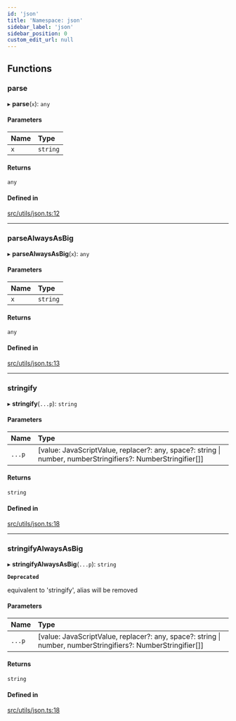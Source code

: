 ```yaml
---
id: 'json'
title: 'Namespace: json'
sidebar_label: 'json'
sidebar_position: 0
custom_edit_url: null
---
```


## Functions

### parse

▸ **parse**(`x`): `any`

#### Parameters

| Name | Type     |
| :--- | :------- |
| `x`  | `string` |

#### Returns

`any`

#### Defined in

[src/utils/json.ts:12](https://github.com/starknet-io/starknet.js/blob/v5.14.1/src/utils/json.ts#L12)

---

### parseAlwaysAsBig

▸ **parseAlwaysAsBig**(`x`): `any`

#### Parameters

| Name | Type     |
| :--- | :------- |
| `x`  | `string` |

#### Returns

`any`

#### Defined in

[src/utils/json.ts:13](https://github.com/starknet-io/starknet.js/blob/v5.14.1/src/utils/json.ts#L13)

---

### stringify

▸ **stringify**(`...p`): `string`

#### Parameters

| Name   | Type                                                                                                         |
| :----- | :----------------------------------------------------------------------------------------------------------- |
| `...p` | [value: JavaScriptValue, replacer?: any, space?: string \| number, numberStringifiers?: NumberStringifier[]] |

#### Returns

`string`

#### Defined in

[src/utils/json.ts:18](https://github.com/starknet-io/starknet.js/blob/v5.14.1/src/utils/json.ts#L18)

---

### stringifyAlwaysAsBig

▸ **stringifyAlwaysAsBig**(`...p`): `string`

**`Deprecated`**

equivalent to 'stringify', alias will be removed

#### Parameters

| Name   | Type                                                                                                         |
| :----- | :----------------------------------------------------------------------------------------------------------- |
| `...p` | [value: JavaScriptValue, replacer?: any, space?: string \| number, numberStringifiers?: NumberStringifier[]] |

#### Returns

`string`

#### Defined in

[src/utils/json.ts:18](https://github.com/starknet-io/starknet.js/blob/v5.14.1/src/utils/json.ts#L18)

